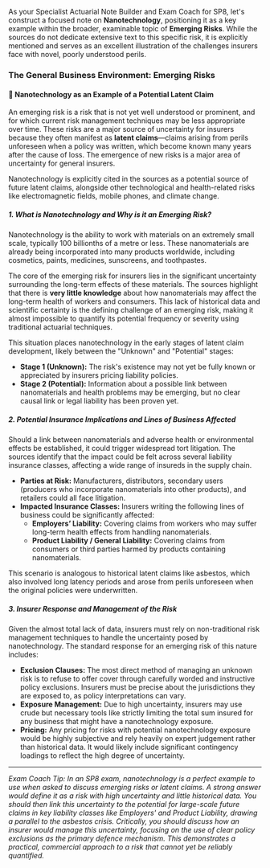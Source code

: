 As your Specialist Actuarial Note Builder and Exam Coach for SP8, let's construct a focused note on **Nanotechnology**, positioning it as a key example within the broader, examinable topic of **Emerging Risks**. While the sources do not dedicate extensive text to this specific risk, it is explicitly mentioned and serves as an excellent illustration of the challenges insurers face with novel, poorly understood perils.

### **The General Business Environment: Emerging Risks**

#### **🔸 Nanotechnology as an Example of a Potential Latent Claim**

An emerging risk is a risk that is not yet well understood or prominent, and for which current risk management techniques may be less appropriate over time. These risks are a major source of uncertainty for insurers because they often manifest as **latent claims**—claims arising from perils unforeseen when a policy was written, which become known many years after the cause of loss. The emergence of new risks is a major area of uncertainty for general insurers.

Nanotechnology is explicitly cited in the sources as a potential source of future latent claims, alongside other technological and health-related risks like electromagnetic fields, mobile phones, and climate change.

##### **1\. What is Nanotechnology and Why is it an Emerging Risk?**

Nanotechnology is the ability to work with materials on an extremely small scale, typically 100 billionths of a metre or less. These nanomaterials are already being incorporated into many products worldwide, including cosmetics, paints, medicines, sunscreens, and toothpastes.

The core of the emerging risk for insurers lies in the significant uncertainty surrounding the long-term effects of these materials. The sources highlight that there is **very little knowledge** about how nanomaterials may affect the long-term health of workers and consumers. This lack of historical data and scientific certainty is the defining challenge of an emerging risk, making it almost impossible to quantify its potential frequency or severity using traditional actuarial techniques.

This situation places nanotechnology in the early stages of latent claim development, likely between the "Unknown" and "Potential" stages:

* **Stage 1 (Unknown):** The risk's existence may not yet be fully known or appreciated by insurers pricing liability policies.  
* **Stage 2 (Potential):** Information about a possible link between nanomaterials and health problems may be emerging, but no clear causal link or legal liability has been proven yet.

##### **2\. Potential Insurance Implications and Lines of Business Affected**

Should a link between nanomaterials and adverse health or environmental effects be established, it could trigger widespread tort litigation. The sources identify that the impact could be felt across several liability insurance classes, affecting a wide range of insureds in the supply chain.

* **Parties at Risk:** Manufacturers, distributors, secondary users (producers who incorporate nanomaterials into other products), and retailers could all face litigation.  
* **Impacted Insurance Classes:** Insurers writing the following lines of business could be significantly affected:  
  * **Employers’ Liability:** Covering claims from workers who may suffer long-term health effects from handling nanomaterials.  
  * **Product Liability / General Liability:** Covering claims from consumers or third parties harmed by products containing nanomaterials.

This scenario is analogous to historical latent claims like asbestos, which also involved long latency periods and arose from perils unforeseen when the original policies were underwritten.

##### **3\. Insurer Response and Management of the Risk**

Given the almost total lack of data, insurers must rely on non-traditional risk management techniques to handle the uncertainty posed by nanotechnology. The standard response for an emerging risk of this nature includes:

* **Exclusion Clauses:** The most direct method of managing an unknown risk is to refuse to offer cover through carefully worded and instructive policy exclusions. Insurers must be precise about the jurisdictions they are exposed to, as policy interpretations can vary.  
* **Exposure Management:** Due to high uncertainty, insurers may use crude but necessary tools like strictly limiting the total sum insured for any business that might have a nanotechnology exposure.  
* **Pricing:** Any pricing for risks with potential nanotechnology exposure would be highly subjective and rely heavily on expert judgement rather than historical data. It would likely include significant contingency loadings to reflect the high degree of uncertainty.

---

*Exam Coach Tip: In an SP8 exam, nanotechnology is a perfect example to use when asked to discuss emerging risks or latent claims. A strong answer would define it as a risk with high uncertainty and little historical data. You should then link this uncertainty to the potential for large-scale future claims in key liability classes like Employers' and Product Liability, drawing a parallel to the asbestos crisis. Critically, you should discuss how an insurer would manage this uncertainty, focusing on the use of clear policy exclusions as the primary defence mechanism. This demonstrates a practical, commercial approach to a risk that cannot yet be reliably quantified.*

